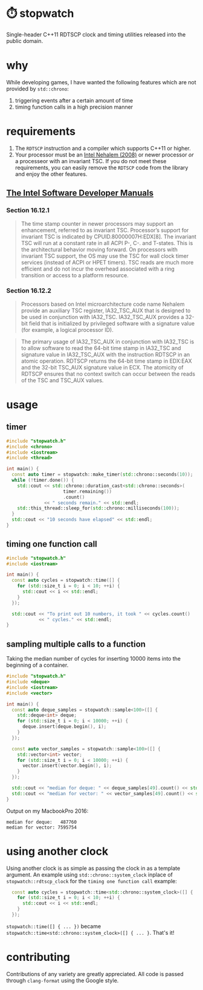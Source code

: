 # ⏱️ stopwatch
Single-header C++11 RDTSCP clock and timing utilities released into the public domain.

# why
While developing games, I have wanted the following features which are not provided by `std::chrono`:
1. triggering events after a certain amount of time
2. timing function calls in a high precision manner

# requirements
1. The `RDTSCP` instruction and a compiler which supports C++11 or higher.
2. Your processor must be an [Intel Nehalem (2008)](https://en.wikipedia.org/wiki/Nehalem_(microarchitecture)) or newer processor _or_ a processeor with an invariant TSC. If you do not meet these requirements, you can easily remove the `RDTSCP` code from the library and enjoy the other features.

## [The Intel Software Developer Manuals](http://www.intel.com/Assets/en_US/PDF/manual/253668.pdf)
### Section 16.12.1
> The time stamp counter in newer processors may support an enhancement, referred
to as invariant TSC. Processor’s support for invariant TSC is indicated by
CPUID.80000007H:EDX[8].
The invariant TSC will run at a constant rate in all ACPI P-, C-. and T-states. This is
the architectural behavior moving forward. On processors with invariant TSC
support, the OS may use the TSC for wall clock timer services (instead of ACPI or
HPET timers). TSC reads are much more efficient and do not incur the overhead
associated with a ring transition or access to a platform resource.

### Section 16.12.2
> Processors based on Intel microarchitecture code name Nehalem provide an auxiliary
TSC register, IA32_TSC_AUX that is designed to be used in conjunction with
IA32_TSC. IA32_TSC_AUX provides a 32-bit field that is initialized by privileged software
with a signature value (for example, a logical processor ID).

> The primary usage of IA32_TSC_AUX in conjunction with IA32_TSC is to allow software
to read the 64-bit time stamp in IA32_TSC and signature value in
IA32_TSC_AUX with the instruction RDTSCP in an atomic operation. RDTSCP returns
the 64-bit time stamp in EDX:EAX and the 32-bit TSC_AUX signature value in ECX.
The atomicity of RDTSCP ensures that no context switch can occur between the reads
of the TSC and TSC_AUX values.

# usage
## timer
```c++
#include "stopwatch.h"
#include <chrono>
#include <iostream>
#include <thread>

int main() {
  const auto timer = stopwatch::make_timer(std::chrono::seconds(10));
  while (!timer.done()) {
    std::cout << std::chrono::duration_cast<std::chrono::seconds>(
                     timer.remaining())
                     .count()
              << " seconds remain." << std::endl;
    std::this_thread::sleep_for(std::chrono::milliseconds(100));
  }
  std::cout << "10 seconds have elapsed" << std::endl;
}
```

## timing one function call
```c++
#include "stopwatch.h"
#include <iostream>

int main() {
  const auto cycles = stopwatch::time([] {
    for (std::size_t i = 0; i < 10; ++i) {
      std::cout << i << std::endl;
    }
  });

  std::cout << "To print out 10 numbers, it took " << cycles.count()
            << " cycles." << std::endl;
}
```

## sampling multiple calls to a function
Taking the median number of cycles for inserting 10000 items into the beginning of a container.
```c++
#include "stopwatch.h"
#include <deque>
#include <iostream>
#include <vector>

int main() {
  const auto deque_samples = stopwatch::sample<100>([] {
    std::deque<int> deque;
    for (std::size_t i = 0; i < 10000; ++i) {
      deque.insert(deque.begin(), i);
    }
  });

  const auto vector_samples = stopwatch::sample<100>([] {
    std::vector<int> vector;
    for (std::size_t i = 0; i < 10000; ++i) {
      vector.insert(vector.begin(), i);
    }
  });

  std::cout << "median for deque: " << deque_samples[49].count() << std::endl;
  std::cout << "median for vector: " << vector_samples[49].count() << std::endl;
}
```

Output on my MacbookPro 2016:
```
median for deque:   487760
median for vector: 7595754
```

# using another clock
Using another clock is as simple as passing the clock in as a template argument. An example using `std::chrono::system_clock` inplace of `stopwatch::rdtscp_clock` for the `timing one function call` example:
```c++
  const auto cycles = stopwatch::time<std::chrono::system_clock>([] {
    for (std::size_t i = 0; i < 10; ++i) {
      std::cout << i << std::endl;
    }
  });
```
`stopwatch::time([] { ... })` became `stopwatch::time<std::chrono::system_clock>([] { ... }`. That's it!

# contributing
Contributions of any variety are greatly appreciated. All code is passed through `clang-format` using the Google style.
